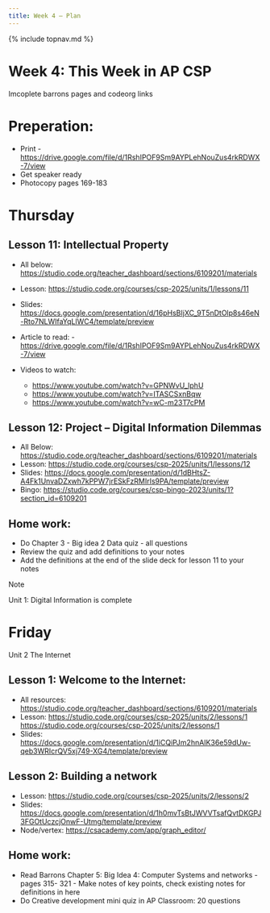 ```yaml
---
title: Week 4 — Plan
---
```

{% include topnav.md %}

# Week 4: This Week in AP CSP

Imcoplete barrons pages and codeorg links 

 
# Preperation:
- Print - https://drive.google.com/file/d/1RshIPOF9Sm9AYPLehNouZus4rkRDWX-7/view
- Get speaker ready
- Photocopy pages 169-183

# Thursday 
## Lesson 11: Intellectual Property
 - All below: https://studio.code.org/teacher_dashboard/sections/6109201/materials


- Lesson: https://studio.code.org/courses/csp-2025/units/1/lessons/11
- Slides: https://docs.google.com/presentation/d/16pHsBIjXC_9T5nDtOlp8s46eN-Rto7NLWIfaYqLlWC4/template/preview
- Article to read: - https://drive.google.com/file/d/1RshIPOF9Sm9AYPLehNouZus4rkRDWX-7/view
- Videos to watch:
    - https://www.youtube.com/watch?v=GPNWvU_IphU
    - https://www.youtube.com/watch?v=ITASCSxnBqw
    - https://www.youtube.com/watch?v=wC-m23T7cPM

## Lesson 12: Project – Digital Information Dilemmas
- All Below: https://studio.code.org/teacher_dashboard/sections/6109201/materials
- Lesson: https://studio.code.org/courses/csp-2025/units/1/lessons/12
- Slides: https://docs.google.com/presentation/d/1dBHtsZ-A4Fk1UnvaDZxwh7kPPW7jrESkFzRMIrIs9PA/template/preview
- Bingo: https://studio.code.org/courses/csp-bingo-2023/units/1?section_id=6109201



## Home work:
- Do Chapter 3 - Big idea 2 Data quiz  - all questions
- Review the quiz and add definitions to your notes
- Add the definitions at the end of the slide deck for lesson 11 to your notes

> [!NOTE]
> Unit 1: Digital Information is complete


# Friday
Unit 2 The Internet
## Lesson 1: Welcome to the Internet:
- All resources: https://studio.code.org/teacher_dashboard/sections/6109201/materials
- Lesson: https://studio.code.org/courses/csp-2025/units/2/lessons/1
          https://studio.code.org/courses/csp-2025/units/2/lessons/1
- Slides: https://docs.google.com/presentation/d/1iCQiPJm2hnAIK36e59dUw-qeb3WRIcrQV5xj749-XG4/template/preview

## Lesson 2: Building a network
- Lesson: https://studio.code.org/courses/csp-2025/units/2/lessons/2
- Slides: https://docs.google.com/presentation/d/1h0mvTsBtJWVVTsafQvtDKGPJ3FGOtUczcjOnwF-Utmg/template/preview
- Node/vertex: https://csacademy.com/app/graph_editor/

## Home work:
- Read Barrons Chapter 5: Big Idea 4: Computer Systems and networks - pages 315- 321 - Make notes of key points, check existing notes for definitions in here
- Do Creative development mini quiz in AP Classroom: 20 questions



